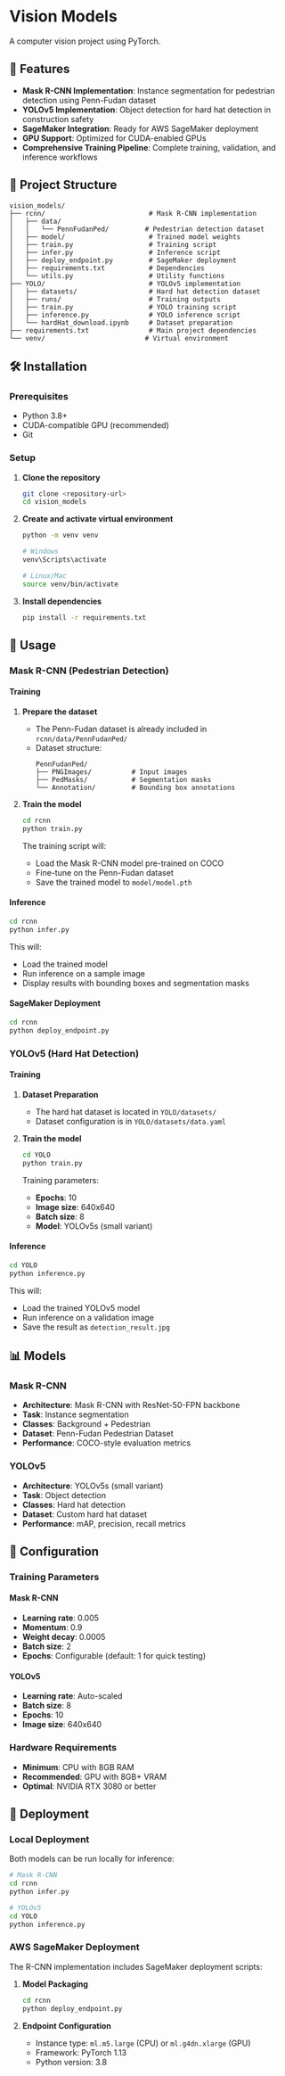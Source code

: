 # Vision Models

A computer vision project using PyTorch.

## 🚀 Features

- **Mask R-CNN Implementation**: Instance segmentation for pedestrian detection using Penn-Fudan dataset
- **YOLOv5 Implementation**: Object detection for hard hat detection in construction safety
- **SageMaker Integration**: Ready for AWS SageMaker deployment
- **GPU Support**: Optimized for CUDA-enabled GPUs
- **Comprehensive Training Pipeline**: Complete training, validation, and inference workflows

## 📁 Project Structure

```
vision_models/
├── rcnn/                          # Mask R-CNN implementation
│   ├── data/
│   │   └── PennFudanPed/         # Pedestrian detection dataset
│   ├── model/                     # Trained model weights
│   ├── train.py                   # Training script
│   ├── infer.py                   # Inference script
│   ├── deploy_endpoint.py         # SageMaker deployment
│   ├── requirements.txt           # Dependencies
│   └── utils.py                   # Utility functions
├── YOLO/                          # YOLOv5 implementation
│   ├── datasets/                  # Hard hat detection dataset
│   ├── runs/                      # Training outputs
│   ├── train.py                   # YOLO training script
│   ├── inference.py               # YOLO inference script
│   └── hardHat_download.ipynb     # Dataset preparation
├── requirements.txt               # Main project dependencies
└── venv/                         # Virtual environment
```

## 🛠️ Installation

### Prerequisites

- Python 3.8+
- CUDA-compatible GPU (recommended)
- Git

### Setup

1. **Clone the repository**
   ```bash
   git clone <repository-url>
   cd vision_models
   ```

2. **Create and activate virtual environment**
   ```bash
   python -m venv venv
   
   # Windows
   venv\Scripts\activate
   
   # Linux/Mac
   source venv/bin/activate
   ```

3. **Install dependencies**
   ```bash
   pip install -r requirements.txt
   ```

## 🎯 Usage

### Mask R-CNN (Pedestrian Detection)

#### Training

1. **Prepare the dataset**
   - The Penn-Fudan dataset is already included in `rcnn/data/PennFudanPed/`
   - Dataset structure:
     ```
     PennFudanPed/
     ├── PNGImages/          # Input images
     ├── PedMasks/           # Segmentation masks
     └── Annotation/         # Bounding box annotations
     ```

2. **Train the model**
   ```bash
   cd rcnn
   python train.py
   ```

   The training script will:
   - Load the Mask R-CNN model pre-trained on COCO
   - Fine-tune on the Penn-Fudan dataset
   - Save the trained model to `model/model.pth`

#### Inference

```bash
cd rcnn
python infer.py
```

This will:
- Load the trained model
- Run inference on a sample image
- Display results with bounding boxes and segmentation masks

#### SageMaker Deployment

```bash
cd rcnn
python deploy_endpoint.py
```

### YOLOv5 (Hard Hat Detection)

#### Training

1. **Dataset Preparation**
   - The hard hat dataset is located in `YOLO/datasets/`
   - Dataset configuration is in `YOLO/datasets/data.yaml`

2. **Train the model**
   ```bash
   cd YOLO
   python train.py
   ```

   Training parameters:
   - **Epochs**: 10
   - **Image size**: 640x640
   - **Batch size**: 8
   - **Model**: YOLOv5s (small variant)

#### Inference

```bash
cd YOLO
python inference.py
```

This will:
- Load the trained YOLOv5 model
- Run inference on a validation image
- Save the result as `detection_result.jpg`

## 📊 Models

### Mask R-CNN
- **Architecture**: Mask R-CNN with ResNet-50-FPN backbone
- **Task**: Instance segmentation
- **Classes**: Background + Pedestrian
- **Dataset**: Penn-Fudan Pedestrian Dataset
- **Performance**: COCO-style evaluation metrics

### YOLOv5
- **Architecture**: YOLOv5s (small variant)
- **Task**: Object detection
- **Classes**: Hard hat detection
- **Dataset**: Custom hard hat dataset
- **Performance**: mAP, precision, recall metrics

## 🔧 Configuration

### Training Parameters

#### Mask R-CNN
- **Learning rate**: 0.005
- **Momentum**: 0.9
- **Weight decay**: 0.0005
- **Batch size**: 2
- **Epochs**: Configurable (default: 1 for quick testing)

#### YOLOv5
- **Learning rate**: Auto-scaled
- **Batch size**: 8
- **Epochs**: 10
- **Image size**: 640x640

### Hardware Requirements

- **Minimum**: CPU with 8GB RAM
- **Recommended**: GPU with 8GB+ VRAM
- **Optimal**: NVIDIA RTX 3080 or better

## 🚀 Deployment

### Local Deployment

Both models can be run locally for inference:

```bash
# Mask R-CNN
cd rcnn
python infer.py

# YOLOv5
cd YOLO
python inference.py
```

### AWS SageMaker Deployment

The R-CNN implementation includes SageMaker deployment scripts:

1. **Model Packaging**
   ```bash
   cd rcnn
   python deploy_endpoint.py
   ```

2. **Endpoint Configuration**
   - Instance type: `ml.m5.large` (CPU) or `ml.g4dn.xlarge` (GPU)
   - Framework: PyTorch 1.13
   - Python version: 3.8
